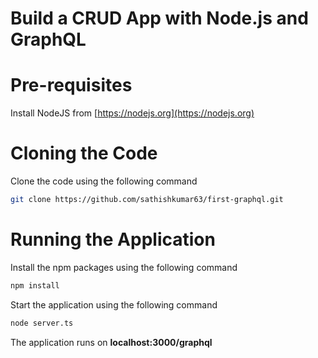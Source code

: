 # Build a CRUD App with Node.js and GraphQL

# Pre-requisites

Install NodeJS from [https://nodejs.org](https://nodejs.org)

# Cloning the Code

Clone the code using the following command

```bash
git clone https://github.com/sathishkumar63/first-graphql.git
```
# Running the Application

Install the npm packages using the following command 

```bash
npm install
```

Start the application using the following command 

```bash
node server.ts
```

The application runs on **localhost:3000/graphql**
